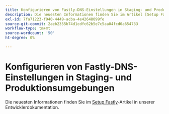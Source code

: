 ```yaml
---
title: Konfigurieren von Fastly-DNS-Einstellungen in Staging- und Produktionsumgebungen
description: Die neuesten Informationen finden Sie im Artikel [Setup Fastly](https://experienceleague.adobe.com/de/docs/commerce-cloud-service/user-guide/cdn/setup-fastly/fastly-configuration) in unserer Entwicklerdokumentation.
exl-id: 7fa71223-f940-4449-acba-4e42648099fe
source-git-commit: 2aeb2355b74d1cdfc62b5e7c5aa04fcd0a654733
workflow-type: tm+mt
source-wordcount: '50'
ht-degree: 0%

---
```


# Konfigurieren von Fastly-DNS-Einstellungen in Staging- und Produktionsumgebungen

Die neuesten Informationen finden Sie im [Setup Fastly](https://experienceleague.adobe.com/de/docs/commerce-cloud-service/user-guide/cdn/setup-fastly/fastly-configuration)-Artikel in unserer Entwicklerdokumentation.
